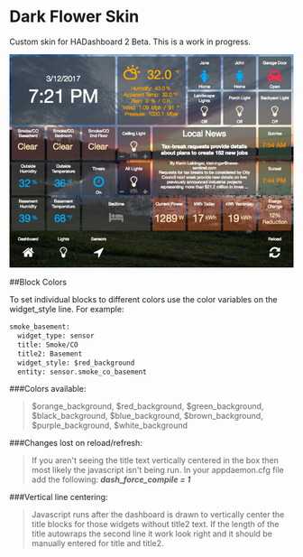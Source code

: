 # Dark Flower Skin
Custom skin for HADashboard 2 Beta. This is a work in progress.

![alt tag](/clear_sky.jpg)

##Block Colors

To set individual blocks to different colors use the color variables on the widget_style line. For example:
```
smoke_basement:
  widget_type: sensor
  title: Smoke/CO
  title2: Basement
  widget_style: $red_background
  entity: sensor.smoke_co_basement
```
###Colors available: 
> $orange_background, $red_background, $green_background, $black_background, $blue_background, $brown_background, $purple_background, $white_background

###Changes lost on reload/refresh:
> If you aren't seeing the title text vertically centered in the box then most likely the javascript isn't being run. In your appdaemon.cfg file add the following: ***dash_force_compile = 1***

###Vertical line centering:
> Javascript runs after the dashboard is drawn to vertically center the title blocks for those widgets without title2 text. If the length of the title autowraps the second line it work look right and it should be manually entered for title and title2.
